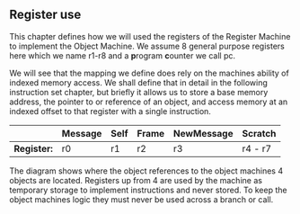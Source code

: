 ## Register use

This chapter defines how we will used the registers of the Register Machine to
implement the Object Machine.
We assume 8 general purpose registers here which we name r1-r8 and a **p**rogram
**c**ounter we call pc.

We will see that the mapping we define does rely on the machines ability of indexed memory access.
We shall define that in detail in the following instruction set chapter,
but briefly it allows us to store a base memory address, the pointer to or reference of an object,
and access memory at an indexed offset to that register with a single instruction.

|  | Message| Self| Frame| NewMessage | Scratch |
| ---| --- | --- | --- | --- | --- |
| **Register:** | r0 | r1 | r2 | r3 | r4 - r7|

The diagram shows where the object references to the object machines 4 objects are located.
Registers up from 4 are used by the machine as temporary storage to implement
instructions and never stored. To keep the object machines logic they must never
be used across a branch or call.

